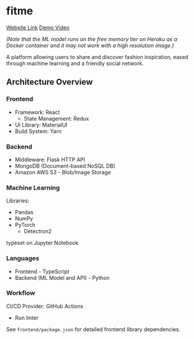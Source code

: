 # fitme

[Website Link](https://gofitme.herokuapp.com) [Demo Video](https://www.youtube.com/watch?v=icFoew4bchg)

*(Note that the ML model runs on the free memory tier on Heroku as a Docker container and it may not work with a high resolution image.)*

A platform allowing users to share and discover fashion inspiration,
eased through machine learning and a friendly social network.

## Architecture Overview

### Frontend

- Framework: React
  - State Management: Redux
- UI Library: MaterialUI
- Build System: Yarn

### Backend

- Middleware: Flask HTTP API
- MongoDB (Document-based NoSQL DB)
- Amazon AWS S3 - Blob/Image Storage

### Machine Learning

Libraries:

- Pandas
- NumPy
- PyTorch
  - Detectron2

typeset on Jupyter Notebook

### Languages

- Frontend - TypeScript
- Backend (ML Model and API) - Python

### Workflow

CI/CD Provider: GitHub Actions

- Run linter

See `frontend/package.json` for detailed frontend library dependencies.
